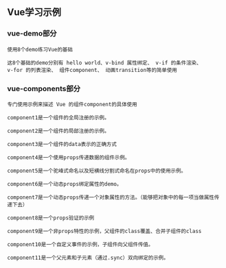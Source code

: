 ## Vue学习示例

### vue-demo部分

    使用8个demo练习Vue的基础
    
    这8个基础的demo分别有 hello world、v-bind 属性绑定、 v-if 的条件渲染、 
    v-for 的列表渲染、 组件component、 动画transition等的简单使用
    
    
### vue-components部分
    专门使用示例来描述 Vue 的组件component的具体使用
    
    component1是一个组件的全局注册的示例。
    
    component2是一个组件的局部注册的示例。
    
    component3是一个组件的data表示的正确方式
    
    component4是一个使用props传递数据的组件示例。
    
    component5是一个驼峰式命名以及短横线分割式命名在props中的使用示例。
    
    component6是一个动态props绑定属性的demo。
    
    component7是一个动态props传递一个对象属性的方法。（能够把对象中的每一项当做属性传递下去）
    
    component8是一个props验证的示例
    
    component9是一个非props特性的示例，父组件的class覆盖、合并子组件的class
    
    component10是一个自定义事件的示例，子组件向父组件传值。
    
    component11是一个父元素和子元素（通过.sync）双向绑定的示例。
